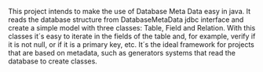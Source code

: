 This project intends to make the use of Database Meta Data easy in java.
It reads the database structure from DatabaseMetaData jdbc interface and create a simple model with three classes: Table, Field and Relation.
With this classes it´s easy to iterate in the fields of the table and, for example, verify if it is not null, or if it is a primary key, etc.
It´s the ideal framework for projects that are based on metadata, such as generators systems that read the database to create classes.